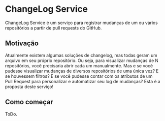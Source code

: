 # ChangeLog Service
ChangeLog Service é um serviço para registrar mudanças de um ou vários repositórios a partir de pull requests do GitHub.

## Motivação
Atualmente existem algumas soluções de changelog, mas todas geram um arquivo em seu próprio repositório. Ou seja, para visualizar mudanças de N repositórios, você precisaria abrir cada um manualmente. Mas e se você pudesse visualizar mudanças de diversos repositórios de uma única vez? E se houvessem filtros? E se você pudesse contar com os atributos de um Pull Request para personalizar e automatizar seu log de mudanças? Esta é a proposta deste serviço!

## Como começar
ToDo.
